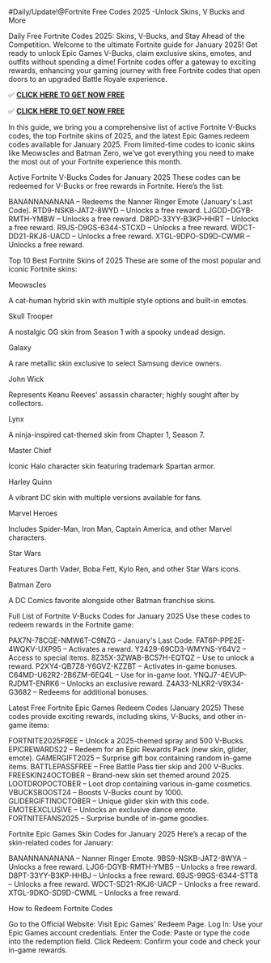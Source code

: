 #Daily/Update!@Fortnite Free Codes 2025 -Unlock Skins, V Bucks and More

Daily Free Fortnite Codes 2025: Skins, V-Bucks, and Stay Ahead of the Competition. Welcome to the ultimate Fortnite guide for January 2025! Get ready to unlock Epic Games V-Bucks, claim exclusive skins, emotes, and outfits without spending a dime! Fortnite codes offer a gateway to exciting rewards, enhancing your gaming journey with free Fortnite codes that open doors to an upgraded Battle Royale experience.


✅ [**CLICK HERE TO GET NOW FREE**](https://fortniteabcdef.blogspot.com/)

✅ [**CLICK HERE TO GET NOW FREE**](https://fortniteabcdef.blogspot.com/)


In this guide, we bring you a comprehensive list of active Fortnite V-Bucks codes, the top Fortnite skins of 2025, and the latest Epic Games redeem codes available for January 2025. From limited-time codes to iconic skins like Meowscles and Batman Zero, we’ve got everything you need to make the most out of your Fortnite experience this month.

Active Fortnite V-Bucks Codes for January 2025
These codes can be redeemed for V-Bucks or free rewards in Fortnite. Here’s the list:

BANANNANANANA – Redeems the Nanner Ringer Emote (January's Last Code).
RTD9-NSKB-JAT2-8WYD – Unlocks a free reward.
LJGDD-DGYB-RMTH-YMBW – Unlocks a free reward.
D8PD-33YY-B3KP-HHRT – Unlocks a free reward.
R9JS-D9GS-6344-STCXD – Unlocks a free reward.
WDCT-DD21-RKJ6-UACD – Unlocks a free reward.
XTGL-9DPO-SD9D-CWMR – Unlocks a free reward.

Top 10 Best Fortnite Skins of 2025
These are some of the most popular and iconic Fortnite skins:

Meowscles

A cat-human hybrid skin with multiple style options and built-in emotes.

Skull Trooper

A nostalgic OG skin from Season 1 with a spooky undead design.

Galaxy

A rare metallic skin exclusive to select Samsung device owners.

John Wick

Represents Keanu Reeves' assassin character; highly sought after by collectors.

Lynx

A ninja-inspired cat-themed skin from Chapter 1, Season 7.

Master Chief

Iconic Halo character skin featuring trademark Spartan armor.

Harley Quinn

A vibrant DC skin with multiple versions available for fans.

Marvel Heroes

Includes Spider-Man, Iron Man, Captain America, and other Marvel characters.

Star Wars

Features Darth Vader, Boba Fett, Kylo Ren, and other Star Wars icons.

Batman Zero

A DC Comics favorite alongside other Batman franchise skins.

Full List of Fortnite V-Bucks Codes for January 2025
Use these codes to redeem rewards in the Fortnite game:

PAX7N-78CGE-NMW6T-C9NZG – January's Last Code.
FAT6P-PPE2E-4WQKV-UXP95 – Activates a reward.
Y2429-69CD3-WMYNS-Y64V2 – Access to special items.
8Z35X-3ZWAB-BC57H-EQTQZ – Use to unlock a reward.
P2XY4-QB7Z8-Y6GVZ-KZZBT – Activates in-game bonuses.
C64MD-U62R2-2B6ZM-6EQ4L – Use for in-game loot.
YNQJ7-4EVUP-RJDMT-ENRK6 – Unlocks an exclusive reward.
Z4A33-NLKR2-V9X34-G3682 – Redeems for additional bonuses.

Latest Free Fortnite Epic Games Redeem Codes (January 2025)
These codes provide exciting rewards, including skins, V-Bucks, and other in-game items:

FORTNITE2025FREE – Unlock a 2025-themed spray and 500 V-Bucks.
EPICREWARDS22 – Redeem for an Epic Rewards Pack (new skin, glider, emote).
GAMERGIFT2025 – Surprise gift box containing random in-game items.
BATTLEPASSFREE – Free Battle Pass tier skip and 200 V-Bucks.
FREESKIN24OCTOBER – Brand-new skin set themed around 2025.
LOOTDROPOCTOBER – Loot drop containing various in-game cosmetics.
VBUCKSBOOST24 – Boosts V-Bucks count by 1000.
GLIDERGIFTINOCTOBER – Unique glider skin with this code.
EMOTEEXCLUSIVE – Unlocks an exclusive dance emote.
FORTNITEFANS2025 – Surprise bundle of in-game goodies.

Fortnite Epic Games Skin Codes for January 2025
Here’s a recap of the skin-related codes for January:

BANANNANANANA – Nanner Ringer Emote.
9BS9-NSKB-JAT2-8WYA – Unlocks a free reward.
LJG6-DGYB-RMTH-YMB5 – Unlocks a free reward.
D8PT-33YY-B3KP-HHBJ – Unlocks a free reward.
69JS-99GS-6344-STT8 – Unlocks a free reward.
WDCT-SD21-RKJ6-UACP – Unlocks a free reward.
XTGL-9DKO-SD9D-CWML – Unlocks a free reward.

How to Redeem Fortnite Codes

Go to the Official Website: Visit Epic Games' Redeem Page.
Log In: Use your Epic Games account credentials.
Enter the Code: Paste or type the code into the redemption field.
Click Redeem: Confirm your code and check your in-game rewards.
